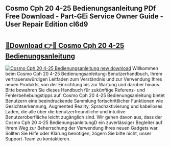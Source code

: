## Cosmo Cph 20 4-25 Bedienungsanleitung PDf Free Download - Part-GEi Service Owner Guide - User Repair Edition cI6d9

# <h2><a href="http://df2beox.blite.top/?on=Cosmo+Cph+20+4-25+Bedienungsanleitung">🔗Download 👉🔴 Cosmo Cph 20 4-25 Bedienungsanleitung</a></h2>

[![Cosmo Cph 20 4-25 Bedienungsanleitung new download](https://i.imgur.com/lujVjoI.png)](http://df2beox.blite.top/?on=Cosmo+Cph+20+4-25+Bedienungsanleitung)
Willkommen beim Cosmo Cph 20 4-25 Bedienungsanleitung-Benutzerhandbuch, Ihrem vertrauenswürdigen Leitfaden zum Verständnis und zur Verwendung Ihres neuen Produkts, von der Einrichtung bis zur Wartung und darüber hinaus. Bitte bewahren Sie dieses Handbuch für zukünftige Referenz- und Fehlerbehebungstipps auf. Cosmo Cph 20 4-25 Bedienungsanleitung bietet Benutzern eine beeindruckende Sammlung fortschrittlicher Funktionen wie Gesichtserkennung, Augmented Reality, Sprachaktivierung und kabelloses Laden, die alle über die benutzerfreundliche und intuitive Benutzeroberfläche leicht zugänglich sind. Wir gehen davon aus, dass der Cosmo Cph 20 4-25 BedienungsanleitungD ein zuverlässiger Begleiter auf Ihrem Weg zur Beherrschung der Verwendung Ihres neuen Gadgets war. Sollten Sie Hilfe oder Klärung benötigen, zögern Sie bitte nicht, unser Support-Team zu kontaktieren.

